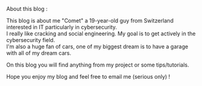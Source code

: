 About this blog :

This blog is about me "Comet" a 19-year-old guy from Switzerland interested in IT particularly in cybersecurity.\
I really like cracking and social engineering. My goal is to get actively in the cybersecurity field.\
I'm also a huge fan of cars, one of my biggest dream is to have a garage with all of my dream cars.

On this blog you will find anything from my project or some tips/tutorials.

Hope you enjoy my blog and feel free to email me (serious only) !
